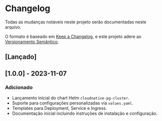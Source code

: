 # Changelog

Todas as mudanças notáveis neste projeto serão documentadas neste arquivo.

O formato é baseado em [Keep a Changelog](https://keepachangelog.com/en/1.0.0/), e este projeto adere ao [Versionamento Semântico](https://semver.org/lang/pt-BR/spec/v2.0.0.html).

## [Lançado]

## [1.0.0] - 2023-11-07

### Adicionado

- Lançamento inicial do chart Helm `cloudnative-pg-cluster`.
- Suporte para configurações personalizadas via `values.yaml`.
- Templates para Deployment, Service e Ingress.
- Documentação inicial incluindo instruções de instalação e configuração.
